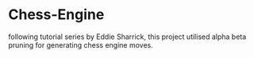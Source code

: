 # Chess-Engine
following tutorial series by Eddie Sharrick, this project utilised alpha beta pruning for generating chess engine moves.
